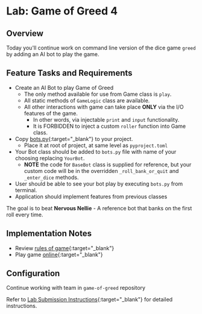 # Lab: Game of Greed 4

## Overview

Today you'll continue work on command line version of the dice game `greed` by adding an AI bot to play the game.

## Feature Tasks and Requirements

- Create an AI Bot to play Game of Greed
  - The only method available for use from Game class is `play`.
  - All static methods of `GameLogic` class are available.
  - All other interactions with game can take place **ONLY** via the I/O features of the game.
    - In other words, via injectable `print` and `input` functionality.
    - It is FORBIDDEN to inject a custom `roller` function into Game class.
- Copy [bots.py](./bots.py){:target="_blank"} to your project.
  - Place it at root of project, at same level as `pyproject.toml`
- Your Bot class should be added to `bots.py` file with name of your choosing replacing `YourBot`.
  - **NOTE** the code for `BaseBot` class is supplied for reference, but your custom code will be in the overridden `_roll_bank_or_quit` and `_enter_dice` methods.
- User should be able to see your bot play by executing `bots.py` from terminal.
- Application should implement features from previous classes

The goal is to beat **Nervous Nellie** - A reference bot that banks on the first roll every time.

## Implementation Notes

- Review [rules of game](https://en.wikipedia.org/wiki/Dice_10000){:target="_blank"}
- Play game [online](http://www.playonlinedicegames.com/farkle){:target="_blank"}

## Configuration

Continue working with team in `game-of-greed` repository

Refer to [Lab Submission Instructions](../../../reference/submission-instructions/labs/){:target="_blank"} for detailed instructions.
